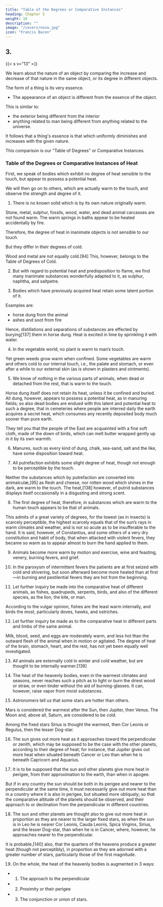```yaml
---
title: "Table of the Degrees or Comparative Instances"
heading: Chapter 5
weight: 10
description: ""
image: "/covers/nova.jpg"
icon: "Francis Bacon"
---
```


## 3. 

{{< s v="13" >}} <!-- In the third place we must exhibit to the understanding  -->

<!-- the instances in which that nature, which is the object of our inquiries, is present in a greater or less degree, either by  -->

We learn about the nature of an object by comparing the increase and decrease of that nature in the same object, or its degree in different objects.

The form of a thing is its very essence. 
- The appearance of an object is different from the essence of the object. 
<!-- thing only differs from its form as the apparent from the actual object, or  -->

This is similar to:
- the exterior being different from the interior
- anything related to man being different from anything related to the universe.

It follows that a thing's essence is that which uniformly diminishes and increases with the given nature.

<!-- no nature can be considered a real form which does not   -->

This comparison is our "Table of Degrees" or Comparative Instances.


### Table of the Degrees or Comparative Instances of Heat

First, we speak of bodies which exhibit no degree of heat sensible to the touch, but appear to possess a potential heat.
 <!-- or disposition and preparation for it.  -->

We will then go on to others, which are actually warm to the touch, and observe the strength and degree of it.

1. There is no known solid which is by its own nature originally warm.

Stone, metal, sulphur, fossils, wood, water, and dead animal carcasses are not found warm. The warm springs in baths appear to be heated accidentally by fire. 

<!-- , subterraneous fire (such as is thrown up by Etna and many other mountains), or by the contact of certain bodies, as heat is exhibited in the dissolution of iron and tin.  -->

Therefore, the degree of heat in inanimate objects is not sensible to our touch. 

But they differ in their degrees of cold.

Wood and metal are not equally cold.[94] This, however, belongs to the Table of Degrees of Cold.

2. But with regard to potential heat and predisposition to flame, we find many inanimate substances wonderfully adapted to it, as sulphur, naphtha, and saltpetre.

3. Bodies which have previously acquired heat retain some latent portion of it. 

Examples are:
- horse dung from the animal
- ashes and soot from fire

Hence, distillations and separations of substances are effected by burying[137] them in horse dung. Heat is excited in lime by sprinkling it with water.

4. In the vegetable world, no plant is warm to man’s touch.

Yet green weeds grow warm when confined. Some vegetables are warm and others cold to our internal touch, i.e., the palate and stomach, or even after a while to our external skin (as is shown in plasters and ointments).

5. We know of nothing in the various parts of animals, when dead or detached from the rest, that is warm to the touch.

Horse dung itself does not retain its heat, unless it be confined and buried. All dung, however, appears to possess a potential heat, as in manuring fields; so also dead bodies are endued with this latent and potential heat to such a degree, that in cemeteries where people are interred daily the earth acquires a secret heat, which consumes any recently deposited body much sooner than pure earth.

They tell you that the people of the East are acquainted with a fine soft cloth, made of the down of birds, which can melt butter wrapped gently up in it by its own warmth.

6. Manures, such as every kind of dung, chalk, sea-sand, salt and the like, have some disposition toward heat.

7. All putrefaction exhibits some slight degree of heat, though not enough to be perceptible by the touch.

Neither the substances which by putrefaction are converted into animalculæ,[95] as flesh and cheese, nor rotten wood which shines in the dark, are warm to the touch. The heat,[138] however, of putrid substances displays itself occasionally in a disgusting and strong scent.

8. The first degree of heat, therefore, in substances which are warm to the human touch appears to be that of animals.

This admits of a great variety of degrees, for the lowest (as in insects) is scarcely perceptible, the highest scarcely equals that of the sun’s rays in warm climates and weather, and is not so acute as to be insufferable to the hand. It is said, however, of Constantius, and some others of a very dry constitution and habit of body, that when attacked with violent fevers, they became so warm as to appear almost to burn the hand applied to them.

9. Animals become more warm by motion and exercise, wine and feasting, venery, burning fevers, and grief.

10. In the paroxysm of intermittent fevers the patients are at first seized with cold and shivering, but soon afterward become more heated than at first—in burning and pestilential fevers they are hot from the beginning.

11. Let further inquiry be made into the comparative heat of different animals, as fishes, quadrupeds, serpents, birds, and also of the different species, as the lion, the kite, or man.

According to the vulgar opinion, fishes are the least warm internally, and birds the most, particularly doves, hawks, and ostriches.

12. Let further inquiry be made as to the comparative heat in different parts and limbs of the same animal.

Milk, blood, seed, and eggs are moderately warm, and less hot than the outward flesh of the animal when in motion or agitated. The degree of heat of the brain, stomach, heart, and the rest, has not yet been equally well investigated.

13. All animals are externally cold in winter and cold weather, but are thought to be internally warmer.[139]

14. The heat of the heavenly bodies, even in the warmest climates and seasons, never reaches such a pitch as to light or burn the driest wood or straw, or even tinder without the aid of burning-glasses. It can, however, raise vapor from moist substances.

15. Astronomers tell us that some stars are hotter than others.

Mars is considered the warmest after the Sun, then Jupiter, then Venus. The Moon and, above all, Saturn, are considered to be cold.

Among the fixed stars Sirius is thought the warmest, then Cor Leonis or Regulus, then the lesser Dog-star.

16. The sun gives out more heat as it approaches toward the perpendicular or zenith, which may be supposed to be the case with the other planets, according to their degree of heat; for instance, that Jupiter gives out more heat when situated beneath Cancer or Leo than when he is beneath Capricorn and Aquarius.

17. It is to be supposed that the sun and other planets give more heat in perigee, from their approximation to the earth, than when in apogee. 

But if in any country the sun should be both in its perigee and nearer to the perpendicular at the same time, it must necessarily give out more heat than in a country where it is also in perigee, but situated more obliquely; so that the comparative altitude of the planets should be observed, and their approach to or declination from the perpendicular in different countries.

18. The sun and other planets are thought also to give out more heat in proportion as they are nearer to the larger fixed stars, as when the sun is in Leo he is nearer Cor Leonis, Cauda Leonis, Spica Virginis, Sirius, and the lesser Dog-star, than when he is in Cancer, where, however, he approaches nearer to the perpendicular. 

It is probable,[140] also, that the quarters of the heavens produce a greater heat (though not perceptibly), in proportion as they are adorned with a greater number of stars, particularly those of the first magnitude.

19. On the whole, the heat of the heavenly bodies is augmented in 3 ways:

- 1. The approach to the perpendicular
- 2. Proximity or their perigee
- 3. The conjunction or union of stars.
